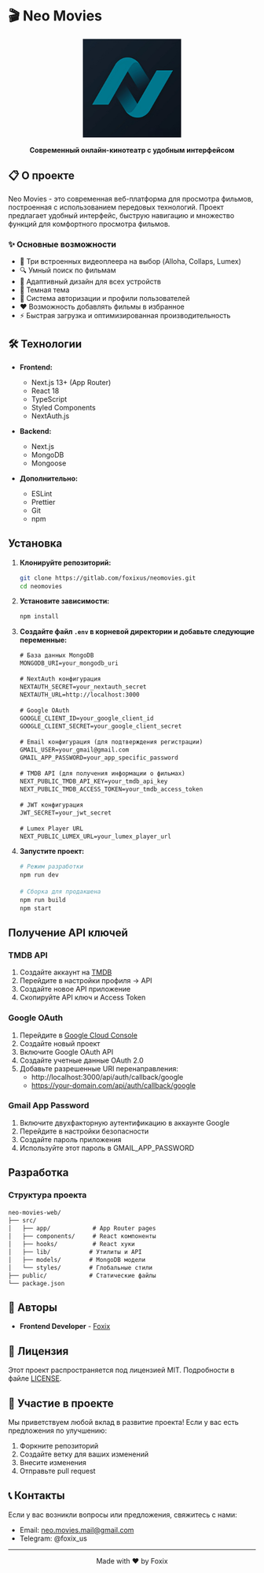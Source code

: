 # 🎬 Neo Movies

<div align="center">
  <img src="public/logo.png" alt="Neo Movies Logo" width="200"/>
  <p><strong>Современный онлайн-кинотеатр с удобным интерфейсом</strong></p>
</div>

## 📋 О проекте

Neo Movies - это современная веб-платформа для просмотра фильмов, построенная с использованием передовых технологий. Проект предлагает удобный интерфейс, быструю навигацию и множество функций для комфортного просмотра фильмов.

### ✨ Основные возможности

- 🎥 Три встроенных видеоплеера на выбор (Alloha, Collaps, Lumex)
- 🔍 Умный поиск по фильмам
- 📱 Адаптивный дизайн для всех устройств
- 🌙 Темная тема
- 👤 Система авторизации и профили пользователей
- ❤️ Возможность добавлять фильмы в избранное
- ⚡ Быстрая загрузка и оптимизированная производительность

## 🛠 Технологии

- **Frontend:**
  - Next.js 13+ (App Router)
  - React 18
  - TypeScript
  - Styled Components
  - NextAuth.js

- **Backend:**
  - Next.js
  - MongoDB
  - Mongoose

- **Дополнительно:**
  - ESLint
  - Prettier
  - Git
  - npm

## Установка

1. **Клонируйте репозиторий:**
   ```bash
   git clone https://gitlab.com/foxixus/neomovies.git
   cd neomovies
   ```

2. **Установите зависимости:**
   ```bash
   npm install
   ```

3. **Создайте файл `.env` в корневой директории и добавьте следующие переменные:**
   ```env
   # База данных MongoDB
   MONGODB_URI=your_mongodb_uri

   # NextAuth конфигурация
   NEXTAUTH_SECRET=your_nextauth_secret
   NEXTAUTH_URL=http://localhost:3000

   # Google OAuth
   GOOGLE_CLIENT_ID=your_google_client_id
   GOOGLE_CLIENT_SECRET=your_google_client_secret

   # Email конфигурация (для подтверждения регистрации)
   GMAIL_USER=your_gmail@gmail.com
   GMAIL_APP_PASSWORD=your_app_specific_password

   # TMDB API (для получения информации о фильмах)
   NEXT_PUBLIC_TMDB_API_KEY=your_tmdb_api_key
   NEXT_PUBLIC_TMDB_ACCESS_TOKEN=your_tmdb_access_token

   # JWT конфигурация
   JWT_SECRET=your_jwt_secret

   # Lumex Player URL
   NEXT_PUBLIC_LUMEX_URL=your_lumex_player_url
   ```

4. **Запустите проект:**
   ```bash
   # Режим разработки
   npm run dev

   # Сборка для продакшена
   npm run build
   npm start
   ```

## Получение API ключей

### TMDB API
1. Создайте аккаунт на [TMDB](https://www.themoviedb.org/)
2. Перейдите в настройки профиля -> API
3. Создайте новое API приложение
4. Скопируйте API ключ и Access Token

### Google OAuth
1. Перейдите в [Google Cloud Console](https://console.cloud.google.com/)
2. Создайте новый проект
3. Включите Google OAuth API
4. Создайте учетные данные OAuth 2.0
5. Добавьте разрешенные URI перенаправления:
   - http://localhost:3000/api/auth/callback/google
   - https://your-domain.com/api/auth/callback/google

### Gmail App Password
1. Включите двухфакторную аутентификацию в аккаунте Google
2. Перейдите в настройки безопасности
3. Создайте пароль приложения
4. Используйте этот пароль в GMAIL_APP_PASSWORD

## Разработка

### Структура проекта
```
neo-movies-web/
├── src/
│   ├── app/            # App Router pages
│   ├── components/     # React компоненты
│   ├── hooks/          # React хуки
│   ├── lib/           # Утилиты и API
│   ├── models/        # MongoDB модели
│   └── styles/        # Глобальные стили
├── public/            # Статические файлы
└── package.json
```

## 👥 Авторы

- **Frontend Developer** - [Foxix](https://gitlab.com/fenixoffc1)

## 📄 Лицензия

Этот проект распространяется под лицензией MIT. Подробности в файле [LICENSE](LICENSE).

## 🤝 Участие в проекте

Мы приветствуем любой вклад в развитие проекта! Если у вас есть предложения по улучшению:

1. Форкните репозиторий
2. Создайте ветку для ваших изменений
3. Внесите изменения
4. Отправьте pull request

## 📞 Контакты

Если у вас возникли вопросы или предложения, свяжитесь с нами:
- Email: neo.movies.mail@gmail.com
- Telegram: @foxix_us

---

<div align="center">
  <p>Made with ❤️ by Foxix</p>
</div>

